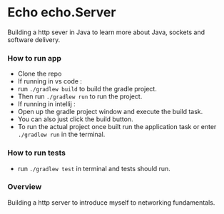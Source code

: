 # Echo echo.Server

Building a http sever in Java to learn more about Java, sockets and software delivery.


### How to run app

- Clone the repo
- If running in vs code :
- run `./gradlew build` to build the gradle project.
- Then run `./gradlew run` to run the project.
- If running in intellij :
- Open up the gradle project window and execute the build task.
- You can also just click the build button.
- To run the actual project once built run the application task or enter `./gradlew run` in the terminal.

### How to run tests
- run `./gradlew test` in terminal and tests should run.

###  Overview
Building a http server to introduce myself to networking fundamentals.


